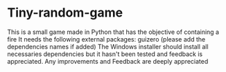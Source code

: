 # Tiny-random-game
This is a small game made in Python that has the objective of containing a fire
It needs the following external packages: guizero (please add the dependencies names if added)
The Windows installer should install all necessaries dependencies but it hasn't been tested and feedback is appreciated.
Any improvements and Feedback are deeply appreciated 
